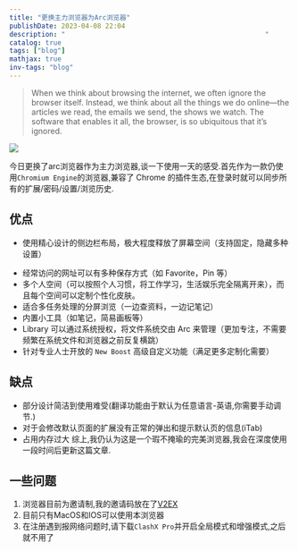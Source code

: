 ```yaml
---
title: "更换主力浏览器为Arc浏览器"
publishDate: 2023-04-08 22:04
description: "                                                  " 
catalog: true
tags: ["blog"]
mathjax: true
inv-tags: "blog"
---
```

>When we think about browsing the internet, we often ignore the browser itself. Instead, we think about all the things we do online—the articles we read, the emails we send, the shows we watch. The software that enables it all, the browser, is so ubiquitous that it’s ignored.

![](https://jazzy-praline-dbe3ad.netlify.app/images/202304082241872.png)

今日更换了arc浏览器作为主力浏览器,谈一下使用一天的感受.首先作为一款仍使用`Chromium Engine`的浏览器,兼容了 Chrome 的插件生态,在登录时就可以同步所有的扩展/密码/设置/浏览历史.
## 优点
*  使用精心设计的侧边栏布局，极大程度释放了屏幕空间（支持固定，隐藏多种设置）
-   经常访问的网址可以有多种保存方式（如 Favorite，Pin 等）
-   多个人空间（可以按照个人习惯，将工作学习，生活娱乐完全隔离开来），而且每个空间可以定制个性化皮肤。
-   适合多任务处理的分屏浏览（一边查资料，一边记笔记）
-   内置小工具（如笔记，简易画板等）
-   Library 可以通过系统授权，将文件系统交由 Arc 来管理（更加专注，不需要频繁在系统文件和浏览器之前反复横跳）
-   针对专业人士开放的 `New Boost` 高级自定义功能（满足更多定制化需要）

## 缺点
* 部分设计简洁到使用难受(翻译功能由于默认为任意语言-英语,你需要手动调节.)
* 对于会修改默认页面的扩展没有正常的弹出和提示默认页的信息(iTab)
* 占用内存过大
综上,我仍认为这是一个瑕不掩瑜的完美浏览器,我会在深度使用一段时间后更新这篇文章.

## 一些问题
1. 浏览器目前为邀请制,我的邀请码放在了[V2EX](https://www.v2ex.com/t/930773#reply14)
2. 目前只有MacOS和IOS可以使用本浏览器
3. 在注册遇到报网络问题时,请下载`ClashX Pro`并开启全局模式和增强模式,之后就不用了